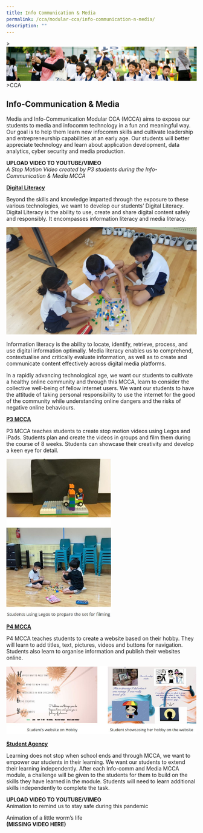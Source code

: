 ```yaml
---
title: Info Communication & Media
permalink: /cca/modular-cca/info-communication-n-media/
description: ""
---
```

&gt;![](/images/CCA/CCA_02.jpg)
&gt;CCA

## Info-Communication &amp; Media

Media and Info-Communication Modular CCA (MCCA) aims to expose our students to media and infocomm technology in a fun and meaningful way. Our goal is to help them learn new infocomm skills and cultivate leadership and entrepreneurship capabilities at an early age. Our students will better appreciate technology and learn about application development, data analytics, cyber security and media production.

**UPLOAD VIDEO TO YOUTUBE/VIMEO** <br>
_A Stop Motion Video created by P3 students during the Info-Communication &amp; Media MCCA_


**<u>Digital Literacy</u>**

Beyond the skills and knowledge imparted through the exposure to these various technologies, we want to develop our students’ Digital Literacy. Digital Literacy is the ability to use, create and share digital content safely and responsibly. It encompasses information literacy and media literacy.

![](/images/CCA/Infocomm%201.jpg)

Information literacy is the ability to locate, identify, retrieve, process, and use digital information optimally. Media literacy enables us to comprehend, contextualise and critically evaluate information, as well as to create and communicate content effectively across digital media platforms.  

In a rapidly advancing technological age, we want our students to cultivate a healthy online community and through this MCCA, learn to consider the collective well-being of fellow internet users. We want our students to have the attitude of taking personal responsibility to use the internet for the good of the community while understanding online dangers and the risks of negative online behaviours.

**<u>P3 MCCA</u>**

P3 MCCA teaches students to create stop motion videos using Legos and iPads. Students plan and create the videos in groups and film them during the course of 8 weeks.&nbsp;Students can showcase their creativity and develop a keen eye for detail.


<img src="/images/CCA/Infocomm%202.jpg" style="width:55%">

**<u>P4 MCCA</u>**

P4 MCCA teaches students to create a website based on their hobby. They will learn to add titles, text, pictures, videos and buttons for navigation. Students also learn to organise information and publish their websites online.

![](/images/CCA/Infocomm%203.jpg)

**<u>Student Agency</u>**  

Learning does not stop when school ends and through MCCA, we want to empower our students in their learning. We want our students to extend their learning independently. After each Info-comm and Media MCCA module, a challenge will be given to the students for them to build on the skills they have learned in the module. Students will need to learn additional skills independently to complete the task.


**UPLOAD VIDEO TO YOUTUBE/VIMEO**<br>
Animation to remind us to stay safe during this pandemic


Animation of a little worm’s life<br>
**(MISSING VIDEO HERE)**
